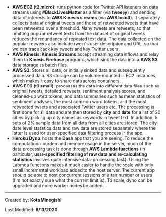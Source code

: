 
* **AWS EC2 (t2.micro)**: runs python code for Twitter API listeners on data streams using **#BlackLivesMatter** as a filter (via **tweepy**) and sending data of interests to **AWS Kinesis streams** (via **AWS boto3**). It separately collects data of original tweets and those of retweeted tweets that have been retweeted over a threshold. Many tweets are retweets, so that omitting popular retweet texts from the dataset of original tweets reduces the redundancy of repeated text data. The data collected on the popular retweets also include tweet's user description and URL, so that we can trace back key tweets and key Twitter users.     
* **AWS Kinesis**: **Kinesis Streams** accept streaming data inflows and relay them to **Kinesis Firehose** programs, which sink the data into a **AWS S3** data storage as batch files. 
* **AWS S3**: Stores all data, or initially sinked data and subsequently processed data. S3 storage can be volume-mounted in EC2 instances, which makes it easy to share data across containers.   
* **AWS EC2 (t2.small)**: processes the data into different data files such as original tweets, detailed retweets, sentiment analysis scores, and cleaned-up word tokens, and data summaries such as mean statistics of sentiment analyses, the most common word tokens, and the most retweeted tweets and associated Twitter users etc. The processing is first done for all data and are then stored by **city** and **date** for a list of 20 cities by picking up city names as keywords in tweet text. In addition, 5 sets of 2% sample data from all data from all cities are stored. The city-date level statistics data and raw data are stored separately where the latter is used for user-specified data filtering process in the app.    
* **Heroku Dyno**: hosts the **Dash** app that you are seeing. To reduce the computational burden and memory usage in the server, much of the data processing task is done through **AWS Lambda functions** (in particular, **user-specified filtering of raw data and re-calculating statistics** involves quite intensive data-processing task). Using the Labmda functions makes it much easier to handle the scale with only small incremental workload added to the host server. The current app should be able to host concurrent sessions of a fair number of users (I'm not exactly sure what the current limit is). To scale, dyno can be upgraded and more worker nodes be added.   



---

Created by: **Kota Minegishi** 

Last Modified: **8/13/2020**
